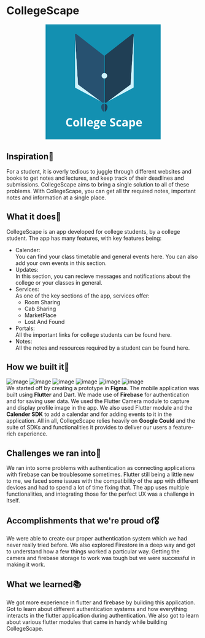 # CollegeScape

<p align="center">
<img src="https://github.com/skully-coder/CollegeScape/blob/main/assets/shuvam%20logo.png" alt="drawing" width="300"/>
</p>


## Inspiration🌠
For a student, it is overly tedious to juggle through different websites and books to get notes and lectures, and keep track of their deadlines and submissions. CollegeScape aims to bring a single solution to all of these problems. With CollegeScape, you can get all thr required notes, important notes and information at a single place.

## What it does🚀
CollegeScape is an app developed for college students, by a college student.
The app has many features, with key features being: 
* Calender:  
  You can find your class timetable and general events here. You can also add your own events in this section.
* Updates:  
  In this section, you can recieve messages and notifications about the college or your classes in general.
* Services:  
  As one of the key sections of the app, services offer:
  * Room Sharing
  * Cab Sharing
  * MarketPlace
  * Lost And Found
* Portals:  
  All the important links for college students can be found here.
* Notes:  
  All the notes and resources required by a student can be found here.

## How we built it🔨
![image](https://img.shields.io/badge/Figma-F24E1E?style=for-the-badge&logo=figma&logoColor=white)    ![image](https://img.shields.io/badge/Dart-0175C2?style=for-the-badge&logo=dart&logoColor=white)  ![image](https://img.shields.io/badge/Flutter-02569B?style=for-the-badge&logo=flutter&logoColor=white)  ![image](https://img.shields.io/badge/Google%20Cloud-4285F4?style=for-the-badge&logo=google-cloud&logoColor=white)  ![image](https://img.shields.io/badge/firebase-%23039BE5.svg?style=for-the-badge&logo=firebase)  ![image](https://img.shields.io/badge/github-%23121011.svg?style=for-the-badge&logo=github&logoColor=white) </br>
We started off by creating a prototype in **Figma**. The mobile application was built using **Flutter** and Dart. We made use of **Firebase** for authentication and for saving user data. We used the Flutter Camera module to capture and display profile image in the app. We also used Flutter module and the **Calender SDK** to add a calendar and for adding events to it in the application. All in all, CollegeScape relies heavily on **Google Could** and the suite of SDKs and functionalities it provides to deliver our users a feature-rich experience.

## Challenges we ran into🔴
We ran into some problems with authentication as connecting applications with firebase can be troublesome sometimes. Flutter still being a little new to me, we faced some issues with the compatibility of the app with different devices and had to spend a lot of time fixing that.
The app uses multiple functionalities, and integrating those for the perfect UX was a challenge in itself.

## Accomplishments that we're proud of🎖
We were able to create our proper authentication system which we had never really tried before. We also explored Firestore in a deep way and got to understand how a few things worked a particular way. Getting the camera and firebase storage to work was tough but we were successful in making it work.

## What we learned📚
We got more experience in flutter and firebase by building this application.  Got to learn about different authentication systems and how everything interacts in the flutter application during authentication. We also got to learn about various flutter modules that came in handy while building CollegeScape.
